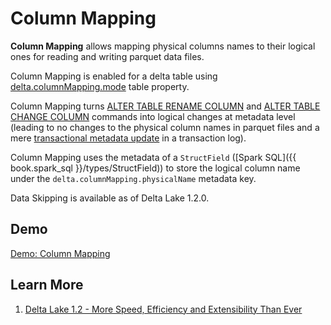 # Column Mapping

**Column Mapping** allows mapping physical columns names to their logical ones for reading and writing parquet data files.

Column Mapping is enabled for a delta table using [delta.columnMapping.mode](../DeltaConfigs.md#COLUMN_MAPPING_MODE) table property.

Column Mapping turns [ALTER TABLE RENAME COLUMN](../commands/alter/AlterTableChangeColumnDeltaCommand.md) and [ALTER TABLE CHANGE COLUMN](../commands/alter/AlterTableChangeColumnDeltaCommand.md) commands into logical changes at metadata level (leading to no changes to the physical column names in parquet files and a mere [transactional metadata update](../commands/alter/AlterTableChangeColumnDeltaCommand.md#run-update) in a transaction log).

Column Mapping uses the metadata of a `StructField` ([Spark SQL]({{ book.spark_sql }}/types/StructField)) to  store the logical column name under the `delta.columnMapping.physicalName` metadata key.

Data Skipping is available as of Delta Lake 1.2.0.

## Demo

[Demo: Column Mapping](../demo/column-mapping.md)

## Learn More

1. [Delta Lake 1.2 - More Speed, Efficiency and Extensibility Than Ever](https://delta.io/blog/2022-05-05-delta-lake-1-2-released/)
